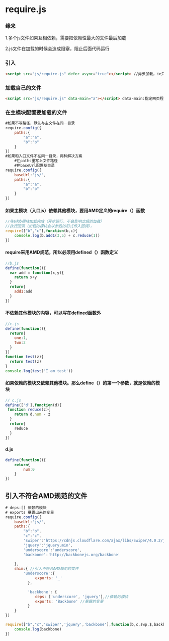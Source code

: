 # require.js

### **缘来**

1.多个js文件如果互相依赖，需要把依赖性最大的文件最后加载

2.js文件在加载的时候会造成阻塞，阻止后面代码运行

### **引入**

```html
<script src="js/require.js" defer async="true"></script> //异步加载，ie只支持defer属性
```

### **加载自己的文件**

```html
<script src="js/require.js" data-main="a"></script> data-main:指定网页程序的主模块
```

### 在主模块配置要加载的文件

```js
#如果不写路径，默认与主文件在同一目录
require.config({
	paths:{
		"a":"a",
		"b":"b"
	}
})
#如果和入口文件不在同一目录，两种解决方案
	#在paths里写上文件路径
    #在baseUrl配置基目录
require.config({
    baseUrl:'js/',
    paths:{
        "a":"a",
		"b":"b"
    }
})
```

#### 如果主模块（入口js）依赖其他模块，要用AMD定义的require（）函数

```js
//等a和b模块加载完成（异步运行，不会影响之后的加载）
//执行回调（加载的模块会以参数的形式传入回调），
require(["b","c"],function(b,c){
	console.log(b.add1(3,5) + c.reduce(1))
})
```

#### require采用AMD规范，所以必须用defined（）函数定义

```js
//b.js
define(function(){
  var add = function(x,y){
    return x+y
  }
  return{
    add1:add
  }
})
```

#### 不依赖其他模块的内容，可以写在defined函数外

```js
//c.js
define(function(){
  return{
    one:1,
    two:2
  }
})
function test(z){
  return test(z)
}
console.log(test('I am test'))
```

#### 如果依赖的模块又依赖其他模块。那么define（）的第一个参数，就是依赖的模块

```js
// c.js
define(['d'],function(d){
 function reduce(z){
    return d.num - z
  }
  return{
    reduce
  }
})
```

#### d.js

```js
define(function(){
	return{
		num:0
	}
})
```

## 引入不符合AMD规范的文件

```js
# deps:[] 依赖的模块
# exports 暴露出来的变量
require.config({
	baseUrl:'js/',
	paths:{
		"b":"b",
		"c":"c",
		'swiper':'https://cdnjs.cloudflare.com/ajax/libs/Swiper/4.0.2/js/swiper',
		'jquery':'jquery.min',
		'underscore':'underscore',
		'backbone':'http://backbonejs.org/backbone'
		
	},
	shim:{ //引入不符合AMD规范的文件
		'underscore':{
　　　　　　　　exports: '_'
　　　　　　},

　　　　　　'backbone': {
　　　　　　　　deps: ['underscore', 'jquery'],//依赖的模块
　　　　　　　　exports: 'Backbone' //暴露的变量
　　　　　　}
	}
})

require(["b","c",'swiper','jquery','backbone'],function(b,c,swp,$,backbone){
 	console.log(backbone)
}) 
```









